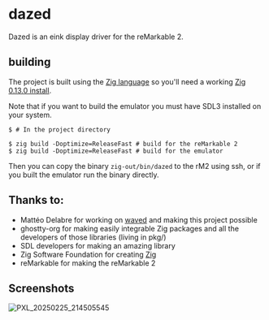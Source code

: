# dazed
Dazed is an eink display driver for the reMarkable 2.

## building
The project is built using the [Zig language](https://ziglang.org/) so you'll need a working [Zig 0.13.0 install](https://ziglang.org/learn/getting-started/).

Note that if you want to build the emulator you must have SDL3 installed on your system. 
```
$ # In the project directory

$ zig build -Doptimize=ReleaseFast # build for the reMarkable 2
$ zig build -Doptimize=ReleaseFast # build for the emulator
```
Then you can copy the binary `zig-out/bin/dazed` to the rM2 using ssh, or if you built the emulator run the binary directly.

## Thanks to:
- Mattéo Delabre for working on [waved](https://github.com/matteodelabre/waved) and making this project possible
- ghostty-org for making easily integrable Zig packages and all the developers of those libraries (living in pkg/)
- SDL developers for making an amazing library
- Zig Software Foundation for creating [Zig](https://ziglang.org/)
- reMarkable for making the reMarkable 2


## Screenshots
![PXL_20250225_214505545](https://github.com/user-attachments/assets/1671aa3d-e9b6-4c65-ad4b-2d8199caa19b)
